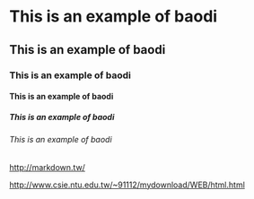 # This is an example of baodi
## This is an example of baodi
### This is an example of baodi
#### This is an example of baodi
##### This is an example of baodi
###### This is an example of baodi
<http://markdown.tw/> 

<http://www.csie.ntu.edu.tw/~91112/mydownload/WEB/html.html>
